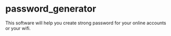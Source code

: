 # password_generator
This software will help you create strong password for your online accounts or your wifi.
